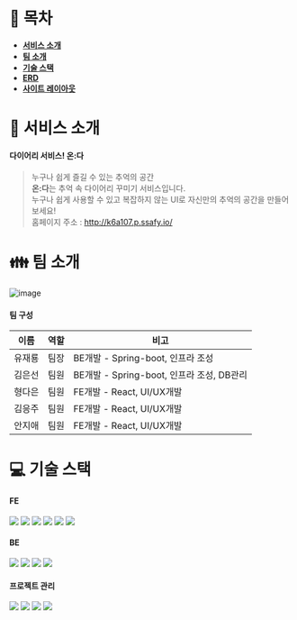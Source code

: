 # :bookmark: 목차

- [**서비스 소개**](#pushpin-서비스-소개)
- [**팀 소개**](#family-팀-소개)
- [**기술 스택**](#computer-기술-스택)
- [**ERD**](#bookmark_tabs-ERD)
- [**사이트 레이아웃**](#books-사이트-레이아웃)


# :pushpin: 서비스 소개
#### 다이어리 서비스! 온:다
> 누구나 쉽게 즐길 수 있는 추억의 공간<br/>
> **온:다**는 추억 속 다이어리 꾸미기 서비스입니다.<br/>
> 누구나 쉽게 사용할 수 있고 복잡하지 않는 UI로 자신만의 추억의 공간을 만들어보세요! <br/>
> 홈페이지 주소 : http://k6a107.p.ssafy.io/


# :family: 팀 소개
![image](/uploads/37e7a9eea112366fe637195e972f16f5/image.png)

#### 팀 구성
|이름|역할|비고|
|------|----|-------|
|유재룡|팀장|BE개발 - Spring-boot, 인프라 조성|
|김은선|팀원|BE개발 - Spring-boot, 인프라 조성, DB관리|
|형다은|팀원|FE개발 - React, UI/UX개발|
|김응주|팀원|FE개발 - React, UI/UX개발|
|안지애|팀원|FE개발 - React, UI/UX개발|

# :computer: 기술 스택

#### FE
<img src="https://img.shields.io/badge/html5-E34F26?style=for-the-badge&logo=html5&logoColor=white">
<img src="https://img.shields.io/badge/javascript-F7DF1E?style=for-the-badge&logo=javascript&logoColor=white"> 
<img src="https://img.shields.io/badge/ts-3178c6?style=for-the-badge&logo=ts-node&logoColor=white">
<img src="https://img.shields.io/badge/Next.js-0094f5?style=for-the-badge&logo=Next.js&logoColor=white">
<img src="https://img.shields.io/badge/redux-764ABC?style=for-the-badge&logo=redux&logoColor=black">
<img src="https://img.shields.io/badge/scss-CC6699?style=for-the-badge&logo=sass&logoColor=white">


#### BE
<img src="https://img.shields.io/badge/java-007396?style=for-the-badge&logo=java&logoColor=white"> 
<img src="https://img.shields.io/badge/springboot-6DB33F?style=for-the-badge&logo=springboot&logoColor=white"> 
<img src="https://img.shields.io/badge/mysql-4479A1?style=for-the-badge&logo=mysql&logoColor=white"> 
<img src="https://img.shields.io/badge/AWS-232F3E?style=for-the-badge&logo=AmazonAWS&logoColor=white">

#### 프로젝트 관리
<img src="https://img.shields.io/badge/github-181717?style=for-the-badge&logo=github&logoColor=white">
<img src="https://img.shields.io/badge/git-F05032?style=for-the-badge&logo=git&logoColor=white">
<img src="https://img.shields.io/badge/jira-0052CC?style=for-the-badge&logo=jira&logoColor=white">
<img src="https://img.shields.io/badge/Notion-000000?style=for-the-badge&logo=notion&logoColor=white">



